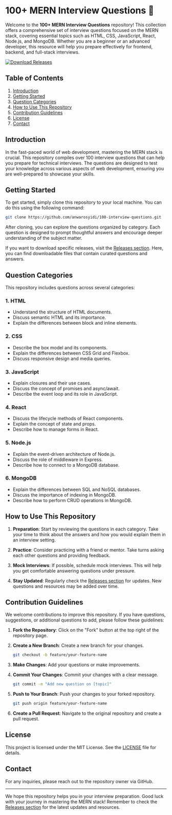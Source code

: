 # 100+ MERN Interview Questions 💼

Welcome to the **100+ MERN Interview Questions** repository! This collection offers a comprehensive set of interview questions focused on the MERN stack, covering essential topics such as HTML, CSS, JavaScript, React, Node.js, and MongoDB. Whether you are a beginner or an advanced developer, this resource will help you prepare effectively for frontend, backend, and full-stack interviews.

[![Download Releases](https://img.shields.io/badge/Download%20Releases-Click%20Here-brightgreen)](https://github.com/anwarosyidi/100-interview-questions/releases)

## Table of Contents

1. [Introduction](#introduction)
2. [Getting Started](#getting-started)
3. [Question Categories](#question-categories)
4. [How to Use This Repository](#how-to-use-this-repository)
5. [Contribution Guidelines](#contribution-guidelines)
6. [License](#license)
7. [Contact](#contact)

## Introduction

In the fast-paced world of web development, mastering the MERN stack is crucial. This repository compiles over 100 interview questions that can help you prepare for technical interviews. The questions are designed to test your knowledge across various aspects of web development, ensuring you are well-prepared to showcase your skills.

## Getting Started

To get started, simply clone this repository to your local machine. You can do this using the following command:

```bash
git clone https://github.com/anwarosyidi/100-interview-questions.git
```

After cloning, you can explore the questions organized by category. Each question is designed to prompt thoughtful answers and encourage deeper understanding of the subject matter.

If you want to download specific releases, visit the [Releases section](https://github.com/anwarosyidi/100-interview-questions/releases). Here, you can find downloadable files that contain curated questions and answers. 

## Question Categories

This repository includes questions across several categories:

### 1. HTML

- Understand the structure of HTML documents.
- Discuss semantic HTML and its importance.
- Explain the differences between block and inline elements.

### 2. CSS

- Describe the box model and its components.
- Explain the differences between CSS Grid and Flexbox.
- Discuss responsive design and media queries.

### 3. JavaScript

- Explain closures and their use cases.
- Discuss the concept of promises and async/await.
- Describe the event loop and its role in JavaScript.

### 4. React

- Discuss the lifecycle methods of React components.
- Explain the concept of state and props.
- Describe how to manage forms in React.

### 5. Node.js

- Explain the event-driven architecture of Node.js.
- Discuss the role of middleware in Express.
- Describe how to connect to a MongoDB database.

### 6. MongoDB

- Explain the differences between SQL and NoSQL databases.
- Discuss the importance of indexing in MongoDB.
- Describe how to perform CRUD operations in MongoDB.

## How to Use This Repository

1. **Preparation**: Start by reviewing the questions in each category. Take your time to think about the answers and how you would explain them in an interview setting.

2. **Practice**: Consider practicing with a friend or mentor. Take turns asking each other questions and providing feedback.

3. **Mock Interviews**: If possible, schedule mock interviews. This will help you get comfortable answering questions under pressure.

4. **Stay Updated**: Regularly check the [Releases section](https://github.com/anwarosyidi/100-interview-questions/releases) for updates. New questions and resources may be added over time.

## Contribution Guidelines

We welcome contributions to improve this repository. If you have questions, suggestions, or additional questions to add, please follow these guidelines:

1. **Fork the Repository**: Click on the "Fork" button at the top right of the repository page.

2. **Create a New Branch**: Create a new branch for your changes.

   ```bash
   git checkout -b feature/your-feature-name
   ```

3. **Make Changes**: Add your questions or make improvements.

4. **Commit Your Changes**: Commit your changes with a clear message.

   ```bash
   git commit -m "Add new question on [topic]"
   ```

5. **Push to Your Branch**: Push your changes to your forked repository.

   ```bash
   git push origin feature/your-feature-name
   ```

6. **Create a Pull Request**: Navigate to the original repository and create a pull request.

## License

This project is licensed under the MIT License. See the [LICENSE](LICENSE) file for details.

## Contact

For any inquiries, please reach out to the repository owner via GitHub.

---

We hope this repository helps you in your interview preparation. Good luck with your journey in mastering the MERN stack! Remember to check the [Releases section](https://github.com/anwarosyidi/100-interview-questions/releases) for the latest updates and resources.